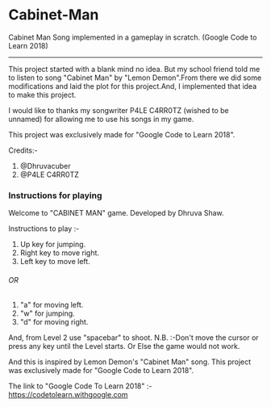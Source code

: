 # Cabinet-Man
Cabinet Man Song implemented in a gameplay in scratch. (Google Code to Learn 2018)

***

This project started with a blank mind no idea.
But my school friend told me to listen to song "Cabinet Man" by "Lemon Demon".From there we did some modifications and laid the plot for this project.And, I implemented that idea to make this project.

I would like to thanks my songwriter P4LE C4RR0TZ (wished to be unnamed) for allowing me to use his songs in my game.

This project was exclusively made for "Google Code to Learn 2018".

Credits:-
1. @Dhruvacuber
2. @P4LE C4RR0TZ

### Instructions for playing

Welcome to  "CABINET MAN"  game. Developed by Dhruva Shaw.

Instructions to play :-
1. Up key for jumping.
2. Right key to move right.
3. Left key to move left.

###### OR

1. "a" for moving left.
2. "w" for jumping.
3. "d" for moving right.

And, from Level 2 use "spacebar" to shoot.
N.B. :-Don't move the cursor or press any key until the Level starts.
          Or Else the game would not work.

And this is inspired by Lemon Demon's "Cabinet Man" song.
This project was exclusively made for "Google Code to Learn 2018".

The link to "Google Code To Learn 2018" :-  https://codetolearn.withgoogle.com
